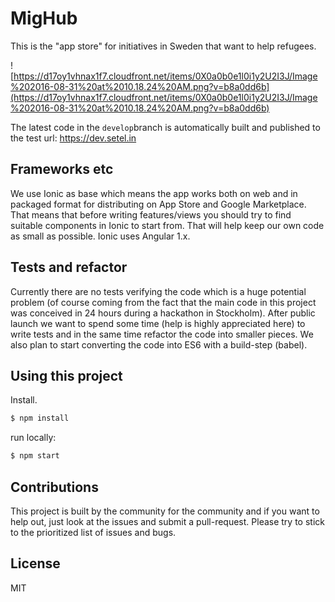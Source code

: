 # MigHub
This is the "app store" for initiatives in Sweden that want to help refugees. 

![https://d17oy1vhnax1f7.cloudfront.net/items/0X0a0b0e1l0i1y2U2I3J/Image%202016-08-31%20at%2010.18.24%20AM.png?v=b8a0dd6b](https://d17oy1vhnax1f7.cloudfront.net/items/0X0a0b0e1l0i1y2U2I3J/Image%202016-08-31%20at%2010.18.24%20AM.png?v=b8a0dd6b)

The latest code in the `develop`branch is automatically built and published to the test url:
https://dev.setel.in

## Frameworks etc
We use Ionic as base which means the app works both on web and in packaged format for distributing on App Store and Google Marketplace. That means that before writing features/views you should try to find suitable components in Ionic to start from. That will help keep our own code as small as possible. Ionic uses Angular 1.x. 

## Tests and refactor
Currently there are no tests verifying the code which is a huge potential problem (of course coming from the fact that the main code in this project was conceived in 24 hours during a hackathon in Stockholm). After public launch we want to spend some time (help is highly appreciated here) to write tests and in the same time refactor the code into smaller pieces. We also plan to start converting the code into ES6 with a build-step (babel).

## Using this project

Install.

```bash
$ npm install
```

run locally:

```bash
$ npm start
```

## Contributions
This project is built by the community for the community and if you want to help out, just look at the issues and submit a pull-request. Please try to stick to the prioritized list of issues and bugs.

## License

MIT
